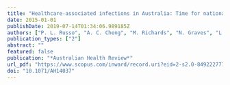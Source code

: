 ```yaml
---
title: "Healthcare-associated infections in Australia: Time for national surveillance"
date: 2015-01-01
publishDate: 2019-07-14T01:34:06.989185Z
authors: ["P. L. Russo", "A. C. Cheng", "M. Richards", "N. Graves", "L. Hall"]
publication_types: ["2"]
abstract: ""
featured: false
publication: "*Australian Health Review*"
url_pdf: "https://www.scopus.com/inward/record.uri?eid=2-s2.0-84922277794&doi=10.1071%2fAH14037&partnerID=40&md5=cab161c7e91ae2575add5d22b7b9daec http://www.publish.csiro.au/AH/pdf/AH14037"
doi: "10.1071/AH14037"
---
```


